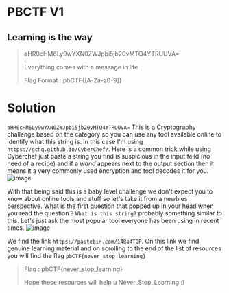 # PBCTF V1
## Learning is the way
>aHR0cHM6Ly9wYXN0ZWJpbi5jb20vMTQ4YTRUUVA=
>
>Everything comes with a message in life
>
>Flag Format : pbCTF{[A-Za-z0-9]}

# Solution

`aHR0cHM6Ly9wYXN0ZWJpbi5jb20vMTQ4YTRUUVA=` This is a Cryptography challenge based on the category so you can use any tool available online to identify what this string is.
In this case I'm using `https://gchq.github.io/CyberChef/`. Here is a common trick while using Cyberchef just paste a string you find is suspicious in the input feild (no need of a recipe) and if a *wand* appears next to the output section then it means it a very commonly used encryption and tool decodes it for you.
![image](https://github.com/sumukhchitloor/pbCTF/assets/84336892/bf86e10b-2111-46ed-a891-66142e9b59b6)

With that being said this is a baby level challenge we don't expect you to know about online tools and stuff so let's take it from a newbies perspective.
What is the first question that popped up in your head when you read the question ? 
`What is this string?` probably something similar to this. Let's just ask the most popular tool everyone has been using in recent times.
![image](https://github.com/sumukhchitloor/pbCTF/assets/84336892/08284bb6-1f16-4ede-b525-dcddd32dd6ab)

We find the link `https://pastebin.com/148a4TQP`. On this link we find genuine learning material and on scrolling to the end of the list of resources you will find the flag `pbCTF{never_stop_learning}`

>Flag : pbCTF{never_stop_learning}
>
>Hope these resources will help u Never_Stop_Learning :)
